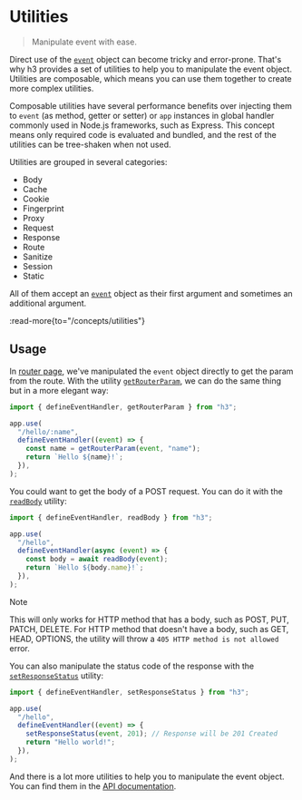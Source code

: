 # Utilities

> Manipulate event with ease.

Direct use of the [`event`](/concepts/event) object can become tricky and error-prone. That's why h3 provides a set of utilities to help you to manipulate the event object. Utilities are composable, which means you can use them together to create more complex utilities.

Composable utilities have several performance benefits over injecting them to `event` (as method, getter or setter) or `app` instances in global handler commonly used in Node.js frameworks, such as Express. This concept means only required code is evaluated and bundled, and the rest of the utilities can be tree-shaken when not used.

Utilities are grouped in several categories:

- Body
- Cache
- Cookie
- Fingerprint
- Proxy
- Request
- Response
- Route
- Sanitize
- Session
- Static

All of them accept an [`event`](/concepts/event) object as their first argument and sometimes an additional argument.

:read-more{to="/concepts/utilities"}

## Usage

In [router page](/concepts/router), we've manipulated the `event` object directly to get the param from the route. With the utility [`getRouterParam`](/concepts/utilities), we can do the same thing but in a more elegant way:

```js
import { defineEventHandler, getRouterParam } from "h3";

app.use(
  "/hello/:name",
  defineEventHandler((event) => {
    const name = getRouterParam(event, "name");
    return `Hello ${name}!`;
  }),
);
```

You could want to get the body of a POST request. You can do it with the [`readBody`](/concepts/utilities) utility:

```js
import { defineEventHandler, readBody } from "h3";

app.use(
  "/hello",
  defineEventHandler(async (event) => {
    const body = await readBody(event);
    return `Hello ${body.name}!`;
  }),
);
```

> [!NOTE]
> This will only works for HTTP method that has a body, such as POST, PUT, PATCH, DELETE. For HTTP method that doesn't have a body, such as GET, HEAD, OPTIONS, the utility will throw a `405 HTTP method is not allowed` error.

You can also manipulate the status code of the response with the [`setResponseStatus`](/concepts/utilities) utility:

```js
import { defineEventHandler, setResponseStatus } from "h3";

app.use(
  "/hello",
  defineEventHandler((event) => {
    setResponseStatus(event, 201); // Response will be 201 Created
    return "Hello world!";
  }),
);
```

And there is a lot more utilities to help you to manipulate the event object. You can find them in the [API documentation](/concepts/utilities).
